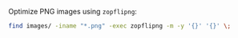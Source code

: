 Optimize PNG images using `zopflipng`:

```sh
find images/ -iname "*.png" -exec zopflipng -m -y '{}' '{}' \;
```
